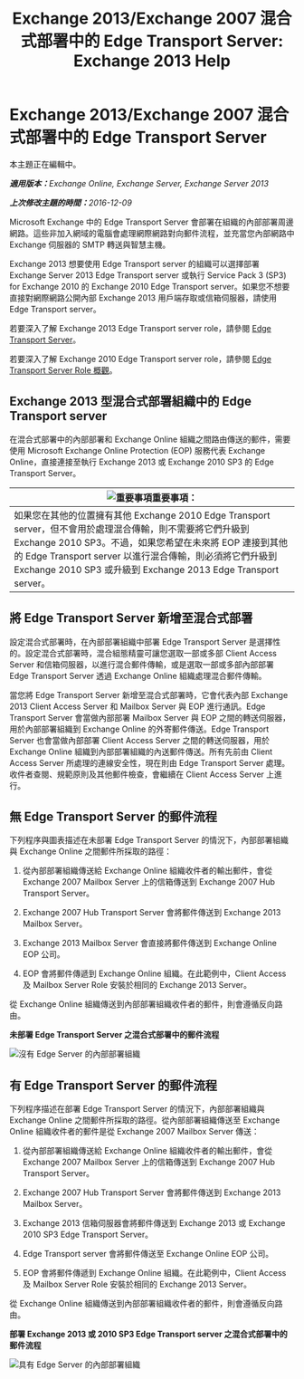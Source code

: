 ﻿---
title: 'Exchange 2013/Exchange 2007 混合式部署中的 Edge Transport Server: Exchange 2013 Help'
TOCTitle: Exchange 2013/Exchange 2007 混合式部署中的 Edge Transport Server
ms:assetid: 4e4d7c19-78b8-44bb-bdff-3ea97ea59a5d
ms:mtpsurl: https://technet.microsoft.com/zh-tw/library/Dn151300(v=EXCHG.150)
ms:contentKeyID: 54651465
ms.date: 01/11/2018
mtps_version: v=EXCHG.150
ms.translationtype: HT
---

# Exchange 2013/Exchange 2007 混合式部署中的 Edge Transport Server

本主題正在編輯中。  

_<strong>適用版本：</strong>Exchange Online, Exchange Server, Exchange Server 2013_

_<strong>上次修改主題的時間：</strong>2016-12-09_

Microsoft Exchange 中的 Edge Transport Server 會部署在組織的內部部署周邊網路。這些非加入網域的電腦會處理網際網路對向郵件流程，並充當您內部網路中 Exchange 伺服器的 SMTP 轉送與智慧主機。

Exchange 2013 想要使用 Edge Transport server 的組織可以選擇部署 Exchange Server 2013 Edge Transport server 或執行 Service Pack 3 (SP3) for Exchange 2010 的 Exchange 2010 Edge Transport server。如果您不想要直接對網際網路公開內部 Exchange 2013 用戶端存取或信箱伺服器，請使用 Edge Transport server。

若要深入了解 Exchange 2013 Edge Transport server role，請參閱 [Edge Transport Server](https://technet.microsoft.com/zh-tw/library/bb124701\(v=exchg.150\))。

若要深入了解 Exchange 2010 Edge Transport server role，請參閱 [Edge Transport Server Role 概觀](http://go.microsoft.com/fwlink/p/?linkid=183473)。

## Exchange 2013 型混合式部署組織中的 Edge Transport server

在混合式部署中的內部部署和 Exchange Online 組織之間路由傳送的郵件，需要使用 Microsoft Exchange Online Protection (EOP) 服務代表 Exchange Online，直接連接至執行 Exchange 2013 或 Exchange 2010 SP3 的 Edge Transport Server。

<table>
<thead>
<tr class="header">
<th><img src="images/JJ906432.important(EXCHG.150).gif" title="重要事項" alt="重要事項" />重要事項：</th>
</tr>
</thead>
<tbody>
<tr class="odd">
<td>如果您在其他的位置擁有其他 Exchange 2010 Edge Transport server，但不會用於處理混合傳輸，則不需要將它們升級到 Exchange 2010 SP3。不過，如果您希望在未來將 EOP 連接到其他的 Edge Transport server 以進行混合傳輸，則必須將它們升級到 Exchange 2010 SP3 或升級到 Exchange 2013 Edge Transport server。</td>
</tr>
</tbody>
</table>


## 將 Edge Transport Server 新增至混合式部署

設定混合式部署時，在內部部署組織中部署 Edge Transport Server 是選擇性的。設定混合式部署時，混合組態精靈可讓您選取一部或多部 Client Access Server 和信箱伺服器，以進行混合郵件傳輸，或是選取一部或多部內部部署 Edge Transport Server 透過 Exchange Online 組織處理混合郵件傳輸。

當您將 Edge Transport Server 新增至混合式部署時，它會代表內部 Exchange 2013 Client Access Server 和 Mailbox Server 與 EOP 進行通訊。Edge Transport Server 會當做內部部署 Mailbox Server 與 EOP 之間的轉送伺服器，用於內部部署組織到 Exchange Online 的外寄郵件傳送。Edge Transport Server 也會當做內部部署 Client Access Server 之間的轉送伺服器，用於 Exchange Online 組織到內部部署組織的內送郵件傳送。所有先前由 Client Access Server 所處理的連線安全性，現在則由 Edge Transport Server 處理。收件者查閱、規範原則及其他郵件檢查，會繼續在 Client Access Server 上進行。

## 無 Edge Transport Server 的郵件流程

下列程序與圖表描述在未部署 Edge Transport Server 的情況下，內部部署組織與 Exchange Online 之間郵件所採取的路徑：

1.  從內部部署組織傳送給 Exchange Online 組織收件者的輸出郵件，會從 Exchange 2007 Mailbox Server 上的信箱傳送到 Exchange 2007 Hub Transport Server。

2.  Exchange 2007 Hub Transport Server 會將郵件傳送到 Exchange 2013 Mailbox Server。

3.  Exchange 2013 Mailbox Server 會直接將郵件傳送到 Exchange Online EOP 公司。

4.  EOP 會將郵件傳遞到 Exchange Online 組織。在此範例中，Client Access 及 Mailbox Server Role 安裝於相同的 Exchange 2013 Server。

從 Exchange Online 組織傳送到內部部署組織收件者的郵件，則會遵循反向路由。

**未部署 Edge Transport Server 之混合式部署中的郵件流程**

![沒有 Edge Server 的內部部署組織](images/Dn151300.e7206c51-b61c-41e3-a446-9270f131fbaa(EXCHG.150).png "沒有 Edge Server 的內部部署組織")

## 有 Edge Transport Server 的郵件流程

下列程序描述在部署 Edge Transport Server 的情況下，內部部署組織與 Exchange Online 之間郵件所採取的路徑。從內部部署組織傳送至 Exchange Online 組織收件者的郵件是從 Exchange 2007 Mailbox Server 傳送：

1.  從內部部署組織傳送給 Exchange Online 組織收件者的輸出郵件，會從 Exchange 2007 Mailbox Server 上的信箱傳送到 Exchange 2007 Hub Transport Server。

2.  Exchange 2007 Hub Transport Server 會將郵件傳送到 Exchange 2013 Mailbox Server。

3.  Exchange 2013 信箱伺服器會將郵件傳送到 Exchange 2013 或 Exchange 2010 SP3 Edge Transport Server。

4.  Edge Transport server 會將郵件傳送至 Exchange Online EOP 公司。

5.  EOP 會將郵件傳遞到 Exchange Online 組織。在此範例中，Client Access 及 Mailbox Server Role 安裝於相同的 Exchange 2013 Server。

從 Exchange Online 組織傳送到內部部署組織收件者的郵件，則會遵循反向路由。

**部署 Exchange 2013 或 2010 SP3 Edge Transport server 之混合式部署中的郵件流程**

![具有 Edge Server 的內部部署組織](images/Dn151300.91bf5390-c4d7-4aa9-b911-0c1c559d4365(EXCHG.150).png "具有 Edge Server 的內部部署組織")

